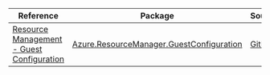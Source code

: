 | Reference | Package | Source |
|---|---|---|
|[Resource Management - Guest Configuration](resourcemanager.guestconfiguration-readme.md)|[Azure.ResourceManager.GuestConfiguration](https://www.nuget.org/packages/Azure.ResourceManager.GuestConfiguration)|[GitHub](https://github.com/Azure/azure-sdk-for-net/blob/main/sdk/guestconfiguration/Azure.ResourceManager.GuestConfiguration)|
